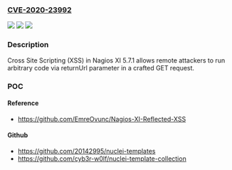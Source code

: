 ### [CVE-2020-23992](https://cve.mitre.org/cgi-bin/cvename.cgi?name=CVE-2020-23992)
![](https://img.shields.io/static/v1?label=Product&message=n%2Fa&color=blue)
![](https://img.shields.io/static/v1?label=Version&message=n%2Fa&color=blue)
![](https://img.shields.io/static/v1?label=Vulnerability&message=n%2Fa&color=brighgreen)

### Description

Cross Site Scripting (XSS) in Nagios XI 5.7.1 allows remote attackers to run arbitrary code via returnUrl parameter in a crafted GET request.

### POC

#### Reference
- https://github.com/EmreOvunc/Nagios-XI-Reflected-XSS

#### Github
- https://github.com/20142995/nuclei-templates
- https://github.com/cyb3r-w0lf/nuclei-template-collection

